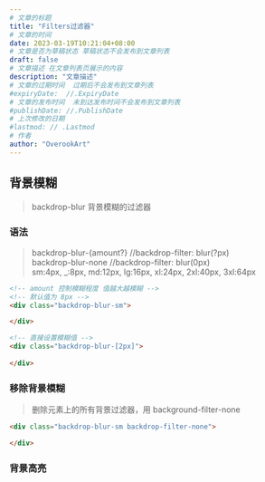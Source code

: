 ```yaml
---
# 文章的标题
title: "Filters过滤器"
# 文章的时间
date: 2023-03-19T10:21:04+08:00
# 文章是否为草稿状态 草稿状态不会发布到文章列表
draft: false
# 文章描述 在文章列表页展示的内容
description: "文章描述"
# 文章的过期时间  过期后不会发布到文章列表
#expiryDate:  //.ExpiryDate
# 文章的发布时间  未到达发布时间不会发布到文章列表
#publishDate: //.PublishDate
# 上次修改的日期
#lastmod: // .Lastmod
# 作者
author: "OverookArt"
---
```


## 背景模糊  

> backdrop-blur 背景模糊的过滤器

### 语法 

> backdrop-blur-{amount?}     //backdrop-filter: blur(?px)  
> backdrop-blur-none  //backdrop-filter: blur(0px)  
> sm:4px, _:8px, md:12px, lg:16px, xl:24px, 2xl:40px, 3xl:64px

``` html
<!-- amount 控制模糊程度 值越大越模糊 -->
<!-- 默认值为 8px -->
<div class="backdrop-blur-sm">

</div>

<!-- 直接设置模糊值 -->
<div class="backdrop-blur-[2px]">
    
</div>
```

### 移除背景模糊  

> 删除元素上的所有背景过滤器，用 background-filter-none

```html
<div class="backdrop-blur-sm backdrop-filter-none">

</div>
```

### 背景高亮  
